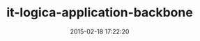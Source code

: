 ---
layout: post
title:  "it-logica-application-backbone"
repo:   "Ladas/it-logica-application-backbone"
date:   2015-02-18 17:22:20
gemurl: http://github.com/Ladas/it-logica-application-backbone
---